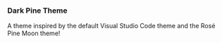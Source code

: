 ### Dark Pine Theme
A theme inspired by the default Visual Studio Code theme and the Rosé Pine Moon theme!
